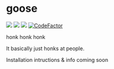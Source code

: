 # goose
<img src="https://img.shields.io/apm/l/vim-mode"> <img src="https://img.shields.io/github/package-json/v/rand404/goose"> <img src="https://img.shields.io/github/last-commit/rand404/goose"> <a href="https://www.codefactor.io/repository/github/rand404/goose"><img src="https://www.codefactor.io/repository/github/rand404/goose/badge" alt="CodeFactor" /></a>

honk honk honk

It basically just honks at people.

Installation intructions & info coming soon


